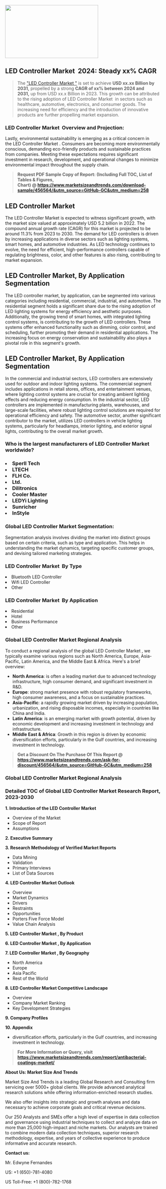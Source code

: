 <p><img class="alignnone size-medium wp-image-20088" src="https://ffe5etoiles.com/wp-content/uploads/2024/12/MST1-300x171.png" alt="" width="300" height="171" /></p><h2 id="ember46" class="ember-view reader-text-block__heading-2">LED Controller Market &nbsp;2024: Steady&nbsp;xx% CAGR</h2><blockquote id="ember47" class="ember-view reader-text-block__blockquote">The&nbsp;<a class="app-aware-link " href="https://www.marketsizeandtrends.com/download-sample/456564/&utm_source=GitHub-GC&utm_medium=258" target="_blank" data-test-app-aware-link="">"LED Controller Market "</a>&nbsp;is set to achieve&nbsp;<strong>USD&nbsp;xx.xx&nbsp;Billion by 2031,</strong>&nbsp;propelled by a strong&nbsp;<strong>CAGR of&nbsp;xx% between 2024 and 2031,</strong>&nbsp;up from USD xx.x Billion in 2023. This growth can be attributed to the rising adoption of&nbsp;LED Controller Market &nbsp;in sectors such as healthcare, automotive, electronics, and consumer goods. The increasing need for efficiency and the introduction of innovative products are further propelling market expansion.</blockquote><h3 id="ember48" class="ember-view reader-text-block__heading-3">LED Controller Market &nbsp;Overview and Projection:</h3><p id="ember49" class="ember-view reader-text-block__paragraph">Lastly, environmental sustainability is emerging as a critical concern in the&nbsp;LED Controller Market . Consumers are becoming more environmentally conscious, demanding eco-friendly products and sustainable practices from companies. Meeting these expectations requires significant investment in research, development, and operational changes to minimize environmental impact throughout the supply chain.</p><blockquote id="ember50" class="ember-view reader-text-block__blockquote"><strong>Request PDF Sample Copy of Report: (Including Full TOC, List of Tables &amp; Figures, Chart)&nbsp;@&nbsp;<strong><a href="https://www.marketsizeandtrends.com/download-sample/456564/&utm_source=GitHub-GC&utm_medium=258" target="_blank">https://www.marketsizeandtrends.com/download-sample/456564/&utm_source=GitHub-GC&utm_medium=258</a></strong></strong></blockquote><h3 class=""><h2>LED Controller Market</h2><p>The LED Controller Market is expected to witness significant growth, with the market size valued at approximately USD 5.2 billion in 2022. The compound annual growth rate (CAGR) for this market is projected to be around 11.3% from 2023 to 2030. The demand for LED controllers is driven by increasing applications in diverse sectors such as lighting systems, smart homes, and automotive industries. As LED technology continues to evolve, the need for efficient, high-performance controllers capable of regulating brightness, color, and other features is also rising, contributing to market expansion.</p><h2>LED Controller Market, By Application Segmentation</h2><p>The LED controller market, by application, can be segmented into various categories including residential, commercial, industrial, and automotive. The residential segment holds a significant share due to the rising adoption of LED lighting systems for energy efficiency and aesthetic purposes. Additionally, the growing trend of smart homes, with integrated lighting control systems, is contributing to the growth of LED controllers. These systems offer enhanced functionality such as dimming, color control, and scheduling, further promoting their demand in residential applications. The increasing focus on energy conservation and sustainability also plays a pivotal role in this segment's growth.</p><h2>LED Controller Market, By Application Segmentation</h2><p>In the commercial and industrial sectors, LED controllers are extensively used for outdoor and indoor lighting systems. The commercial segment includes applications in retail stores, offices, and entertainment venues, where lighting control systems are crucial for creating ambient lighting effects and reducing energy consumption. In the industrial sector, LED controllers are implemented in manufacturing plants, warehouses, and large-scale facilities, where robust lighting control solutions are required for operational efficiency and safety. The automotive sector, another significant contributor to the market, utilizes LED controllers in vehicle lighting systems, particularly for headlamps, interior lighting, and exterior signal lights, contributing to the overall market growth.</p></h3><h3 id="" class="">Who is the largest manufacturers of&nbsp;LED Controller Market worldwide?</h3><h3 class=""></Li><Li>Sperll Tech</Li><Li> LTECH</Li><Li> FLH Co.</Li><Li>Ltd.</Li><Li> Dilitronics</Li><Li> Cooler Master</Li><Li> LEDYi Lighting</Li><Li> Sunricher</Li><Li> InStyle</h3><h3 id="ember53" class="ember-view reader-text-block__heading-3">Global&nbsp;LED Controller Market Segmentation:</h3><p id="ember54" class="ember-view reader-text-block__paragraph">Segmentation analysis involves dividing the market into distinct groups based on certain criteria, such as type and application. This helps in understanding the market dynamics, targeting specific customer groups, and devising tailored marketing strategies.</p><h3 id="" class="">LED Controller Market &nbsp;By Type</h3><p></Li><Li>Bluetooth LED Controller</Li><Li> Wifi LED Controller</Li><Li> Other</p><h3 id="" class="">LED Controller Market &nbsp;By Application</h3><p class=""></Li><Li>Residential</Li><Li> Hotel</Li><Li> Business Performance</Li><Li> Other</p><h3 id="ember62" class="ember-view reader-text-block__heading-3">Global LED Controller Market Regional Analysis</h3><p id="ember63" class="ember-view reader-text-block__paragraph">To conduct a regional analysis of the global LED Controller Market , we typically examine various regions such as North America, Europe, Asia-Pacific, Latin America, and the Middle East &amp; Africa. Here's a brief overview:</p><ul><li><strong>North America</strong>: is often a leading market due to advanced technology infrastructure, high consumer demand, and significant investment in R&amp;D.</li><li><strong>Europe</strong>: strong market presence with robust regulatory frameworks, high consumer awareness, and a focus on sustainable practices.</li><li><strong>Asia-Pacific</strong>: a rapidly growing market driven by increasing population, urbanization, and rising disposable incomes, especially in countries like China and India.</li><li><strong>Latin America</strong>: is an emerging market with growth potential, driven by economic development and increasing investment in technology and infrastructure.</li><li><strong>Middle East &amp; Africa</strong>: Growth in this region is driven by economic diversification efforts, particularly in the Gulf countries, and increasing investment in technology.</li></ul><blockquote id="ember61" class="ember-view reader-text-block__blockquote"><strong>Get a Discount On The Purchase Of This Report @ <strong><a href="https://html-cleaner.com/" target="">https://www.marketsizeandtrends.com/ask-for-discount/456564/&utm_source=GitHub-GC&utm_medium=258</a></strong></strong></blockquote><h3 id="ember62" class="ember-view reader-text-block__heading-3">Global LED Controller Market Regional Analysis</h3><h3 id="" class="">Detailed TOC of Global LED Controller Market Research Report, 2023-2030</h3><p id="" class=""><strong>1. Introduction of the LED Controller Market </strong></p><ul><li>Overview of the Market</li><li>Scope of Report</li><li>Assumptions</li></ul><p id="" class=""><strong>2. Executive Summary</strong></p><p id="" class=""><strong>3. Research Methodology of Verified Market Reports</strong></p><ul><li>Data Mining</li><li>Validation</li><li>Primary Interviews</li><li>List of Data Sources</li></ul><p id="" class=""><strong>4. LED Controller Market Outlook</strong></p><ul><li>Overview</li><li>Market Dynamics</li><li>Drivers</li><li>Restraints</li><li>Opportunities</li><li>Porters Five Force Model</li><li>Value Chain Analysis</li></ul><p id="" class=""><strong>5. LED Controller Market , By Product</strong></p><p id="" class=""><strong>6. LED Controller Market , By Application</strong></p><p id="" class=""><strong>7. LED Controller Market , By Geography</strong></p><ul><li>North America</li><li>Europe</li><li>Asia Pacific</li><li>Rest of the World</li></ul><p id="" class=""><strong>8. LED Controller Market Competitive Landscape</strong></p><ul><li>Overview</li><li>Company Market Ranking</li><li>Key Development Strategies</li></ul><p id="" class=""><strong>9. Company Profiles</strong></p><p id="" class=""><strong>10. Appendix</strong></p><ul><li>diversification efforts, particularly in the Gulf countries, and increasing investment in technology.</li></ul><blockquote id="ember65" class="ember-view reader-text-block__blockquote"><strong>For More Information or Query, visit <strong><strong><a href="https://html-cleaner.com/" target="">https://www.marketsizeandtrends.com/report/antibacterial-coatings-market/</a></strong></strong></strong></blockquote><p id="" class=""><strong>About Us: Market Size And Trends</strong></p><p id="" class="">Market Size And Trends is a leading Global Research and Consulting firm servicing over 5000+ global clients. We provide advanced analytical research solutions while offering information-enriched research studies.</p><p id="" class="">We also offer insights into strategic and growth analyses and data necessary to achieve corporate goals and critical revenue decisions.</p><p id="" class="">Our 250 Analysts and SMEs offer a high level of expertise in data collection and governance using industrial techniques to collect and analyze data on more than 25,000 high-impact and niche markets. Our analysts are trained to combine modern data collection techniques, superior research methodology, expertise, and years of collective experience to produce informative and accurate research.</p><p id="" class=""><strong>Contact us:</strong></p><p id="" class="">Mr. Edwyne Fernandes</p><p id="" class="">US: +1 (650)-781-4080</p><p id="" class="">US Toll-Free: +1 (800)-782-1768</p>
